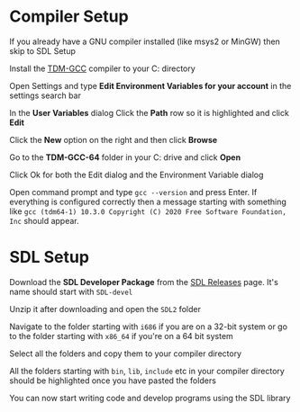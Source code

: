 # Compiler Setup
If you already have a GNU compiler installed (like msys2 or MinGW) then skip to SDL Setup

Install the [TDM-GCC](https://jmeubank.github.io/tdm-gcc/download/) compiler to your C: directory

Open Settings and type **Edit Environment Variables for your account** in the settings search bar

In the **User Variables** dialog Click the **Path** row so it is highlighted and click **Edit**

Click the **New** option on the right and then click **Browse**

Go to the **TDM-GCC-64** folder in your C: drive and click **Open**

Click Ok for both the Edit dialog and the Environment Variable dialog

Open command prompt and type `gcc --version` and press Enter. If everything is configured correctly then a message starting with something like `gcc (tdm64-1) 10.3.0
Copyright (C) 2020 Free Software Foundation, Inc` should appear.

# SDL Setup

Download the **SDL Developer Package** from the [SDL Releases](https://github.com/libsdl-org/SDL/releases/latest) page. It's name should start with `SDL-devel`

Unzip it after downloading and open the `SDL2` folder

Navigate to the folder starting with `i686` if you are on a 32-bit system or go to the folder starting with `x86_64` if you're on a 64 bit system

Select all the folders and copy them to your compiler directory

All the folders starting with `bin`, `lib`, `include` etc in your compiler directory should be highlighted once you have pasted the folders

You can now start writing code and develop programs using the SDL library